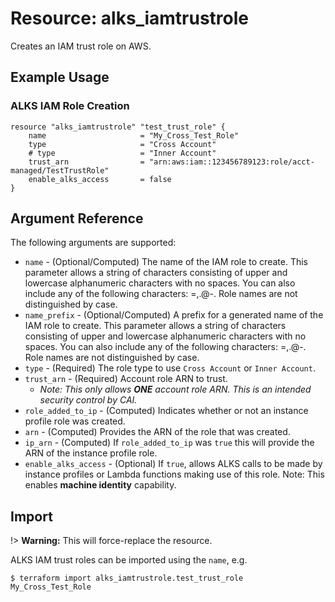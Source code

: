 # Resource: alks_iamtrustrole

Creates an IAM trust role on AWS.

## Example Usage


### ALKS IAM Role Creation
```hcl
resource "alks_iamtrustrole" "test_trust_role" {
    name                     = "My_Cross_Test_Role"
    type                     = "Cross Account"
    # type                   = "Inner Account"
    trust_arn                = "arn:aws:iam::123456789123:role/acct-managed/TestTrustRole"
    enable_alks_access       = false
}
```

## Argument Reference

The following arguments are supported:
* `name` - (Optional/Computed) The name of the IAM role to create. This parameter allows a string of characters consisting of upper and lowercase alphanumeric characters with no spaces. You can also include any of the following characters: =,.@-. Role names are not distinguished by case.
* `name_prefix` - (Optional/Computed) A prefix for a generated name of the IAM role to create. This parameter allows a string of characters consisting of upper and lowercase alphanumeric characters with no spaces. You can also include any of the following characters: =,.@-. Role names are not distinguished by case.
* `type` - (Required) 	The role type to use `Cross Account` or `Inner Account`.
* `trust_arn` - (Required) Account role ARN to trust.
  * _Note: This only allows **ONE** account role ARN. This is an intended security control by CAI._
* `role_added_to_ip` - (Computed) Indicates whether or not an instance profile role was created.
* `arn` - (Computed) Provides the ARN of the role that was created.
* `ip_arn` - (Computed) If `role_added_to_ip` was `true` this will provide the ARN of the instance profile role.
* `enable_alks_access` - (Optional) If `true`, allows ALKS calls to be made by instance profiles or Lambda functions making use of this role. Note: This enables **machine identity** capability.

## Import

!> **Warning:** This will force-replace the resource.

ALKS IAM trust roles can be imported using the `name`, e.g.
```
$ terraform import alks_iamtrustrole.test_trust_role My_Cross_Test_Role
```